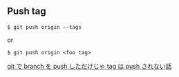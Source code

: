 ## Push tag

```
$ git push origin --tags
```

or

```
$ git push origin <foo tag>
```

[git で branch を push しただけじゃ tag は push されない話](https://qiita.com/aki_55p/items/530754ac6e861122f29b)
